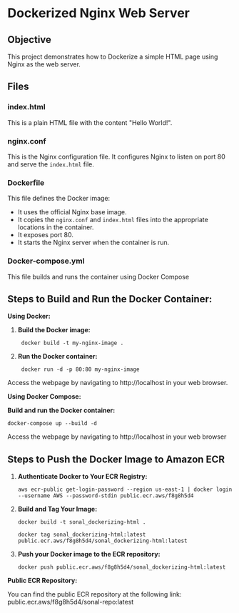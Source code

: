 # Dockerized Nginx Web Server

## Objective

This project demonstrates how to Dockerize a simple HTML page using Nginx as the web server.

## Files

### index.html

This is a plain HTML file with the content "Hello World!".

### nginx.conf

This is the Nginx configuration file. It configures Nginx to listen on port 80 and serve the `index.html` file.

### Dockerfile

This file defines the Docker image:

- It uses the official Nginx base image.
- It copies the `nginx.conf` and `index.html` files into the appropriate locations in the container.
- It exposes port 80.
- It starts the Nginx server when the container is run.

### Docker-compose.yml

This file builds and runs the container using Docker Compose

## Steps to Build and Run the Docker Container:

 **Using Docker:**
1. **Build the Docker image:**

        docker build -t my-nginx-image .

2. **Run the Docker container:**

        docker run -d -p 80:80 my-nginx-image

Access the webpage by navigating to http://localhost in your web browser.

**Using Docker Compose:**

   **Build and run the Docker container:**

    docker-compose up --build -d


Access the webpage by navigating to http://localhost in your web browser

## Steps to Push the Docker Image to Amazon ECR

1. **Authenticate Docker to Your ECR Registry:**
   
       aws ecr-public get-login-password --region us-east-1 | docker login --username AWS --password-stdin public.ecr.aws/f8g8h5d4

2. **Build and Tag Your Image:**

       docker build -t sonal_dockerizing-html .

       docker tag sonal_dockerizing-html:latest public.ecr.aws/f8g8h5d4/sonal_dockerizing-html:latest


3. **Push your Docker image to the ECR repository:**

       docker push public.ecr.aws/f8g8h5d4/sonal_dockerizing-html:latest

**Public ECR Repository:**

   You can find the public ECR repository at the following link: public.ecr.aws/f8g8h5d4/sonal-repo:latest



